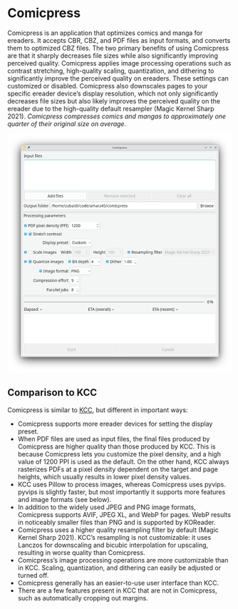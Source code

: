 # Comicpress

Comicpress is an application that optimizes comics and manga for ereaders. It accepts CBR, CBZ, and PDF files as input formats, and converts them to optimized CBZ files. The two primary benefits of using Comicpress are that it sharply decreases file sizes while also significantly improving perceived quality. Comicpress applies image processing operations such as contrast stretching, high-quality scaling, quantization, and dithering to significantly improve the perceived quality on ereaders. These settings can customized or disabled. Comicpress also downscales pages to your specific ereader device’s display resolution, which not only significantly decreases file sizes but also likely improves the perceived quality on the ereader due to the high-quality default resampler (Magic Kernel Sharp 2021). _Comicpress compresses comics and mangas to approximately one quarter of their original size on average._

![Screenshot](screenshot.png)

## Comparison to KCC

Comicpress is similar to [KCC](https://github.com/ciromattia/kcc), but different in important ways:

- Comicpress supports more ereader devices for setting the display preset.
- When PDF files are used as input files, the final files produced by Comicpress are higher quality than those produced by KCC. This is because Comicpress lets you customize the pixel density, and a high value of 1200 PPI is used as the default. On the other hand, KCC always rasterizes PDFs at a pixel density dependent on the target and page heights, which usually results in lower pixel density values.
- KCC uses Pillow to process images, whereas Comicpress uses pyvips. pyvips is slightly faster, but most importantly it supports more features and image formats (see below).
- In addition to the widely used JPEG and PNG image formats, Comicpress supports AVIF, JPEG XL, and WebP for pages. WebP results in noticeably smaller files than PNG and is supported by KOReader.
- Comicpress uses a higher quality resampling filter by default (Magic Kernel Sharp 2021). KCC’s resampling is not customizable: it uses Lanczos for downscaling and bicubic interpolation for upscaling, resulting in worse quality than Comicpress.
- Comicpress’s image processing operations are more customizable than in KCC. Scaling, quantization, and dithering can easily be adjusted or turned off.
- Comicpress generally has an easier-to-use user interface than KCC.
- There are a few features present in KCC that are not in Comicpress, such as automatically cropping out margins.
